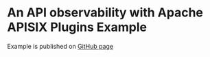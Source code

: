 # An API observability with Apache APISIX Plugins Example

Example is published on [GitHub page](https://boburmirzo.github.io/apisix-observability-plugins/)
